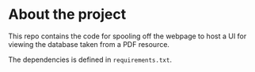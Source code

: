 # About the project


This repo contains the code for spooling off the webpage to host a UI for viewing the database taken from a PDF resource. 

The dependencies is defined in `requirements.txt`. 
